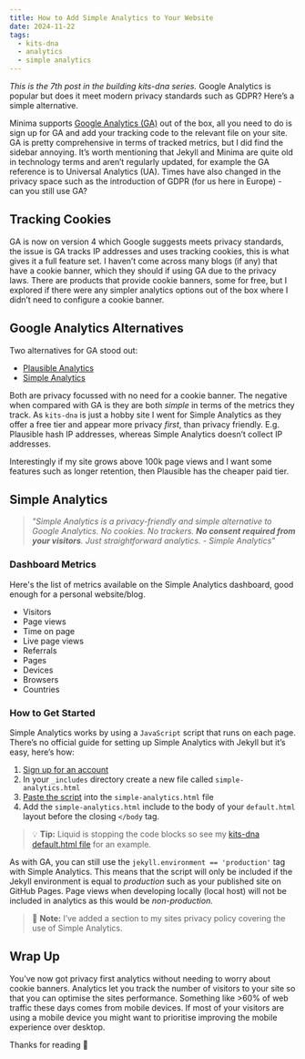 ```yaml
---
title: How to Add Simple Analytics to Your Website
date: 2024-11-22
tags:
  - kits-dna
  - analytics
  - simple analytics
---
```

*This is the 7th post in the building kits-dna series.* Google Analytics is popular but does it meet modern privacy standards such as GDPR? Here’s a simple alternative.

Minima supports [Google Analytics (GA)](https://marketingplatform.google.com/about/analytics/) out of the box, all you need to do is sign up for GA and add your tracking code to the relevant file on your site. GA is pretty comprehensive in terms of tracked metrics, but I did find the sidebar annoying. It’s worth mentioning that Jekyll and Minima are quite old in technology terms and aren’t regularly updated, for example the GA reference is to Universal Analytics (UA). Times have also changed in the privacy space such as the introduction of GDPR (for us here in Europe) - can you still use GA?

## Tracking Cookies

GA is now on version 4 which Google suggests meets privacy standards, the issue is GA tracks IP addresses and uses tracking cookies, this is what gives it a full feature set. I haven’t come across many blogs (if any) that have a cookie banner, which they should if using GA due to the privacy laws. There are products that provide cookie banners, some for free, but I explored if there were any simpler analytics options out of the box where I didn’t need to configure a cookie banner.

## Google Analytics Alternatives

Two alternatives for GA stood out:

- [Plausible Analytics](https://plausible.io/)
- [Simple Analytics](https://www.simpleanalytics.com/)

Both are privacy focussed with no need for a cookie banner. The negative when compared with GA is they are both *simple* in terms of the metrics they track. As `kits-dna` is just a hobby site I went for Simple Analytics as they offer a free tier and appear more privacy *first*, than privacy friendly. E.g. Plausible hash IP addresses, whereas Simple Analytics doesn’t collect IP addresses.

Interestingly if my site grows above 100k page views and I want some features such as longer retention, then Plausible has the cheaper paid tier.

## Simple Analytics

> *"Simple Analytics is a privacy-friendly and simple alternative to Google Analytics. No cookies. No trackers. **No consent required from your visitors**. Just straightforward analytics. - Simple Analytics"*

### Dashboard Metrics

Here's the list of metrics available on the Simple Analytics dashboard, good enough for a personal website/blog.

- Visitors
- Page views
- Time on page
- Live page views
- Referrals
- Pages
- Devices
- Browsers
- Countries

### How to Get Started

Simple Analytics works by using a `JavaScript` script that runs on each page. There’s no official guide for setting up Simple Analytics with Jekyll but it’s easy, here’s how:

1. [Sign up for an account](https://www.simpleanalytics.com/signup)
2. In your `_includes` directory create a new file called `simple-analytics.html`
3. [Paste the script](https://docs.simpleanalytics.com/script) into the `simple-analytics.html` file
4. Add the `simple-analytics.html` include to the body of your `default.html` layout before the closing `</body` tag.

> :bulb: **Tip:** Liquid is stopping the code blocks so see my [kits-dna default.html file](https://github.com/makendon/kits-dna/blob/main/_layouts/default.html) for an example.

As with GA, you can still use the `jekyll.environment == 'production'` tag with Simple Analytics. This means that the script will only be included if the Jekyll environment is equal to *production* such as your published site on GitHub Pages. Page views when developing locally (local host) will not be included in analytics as this would be *non-production.*

> :memo: **Note:** I’ve added a section to my sites privacy policy covering the use of Simple Analytics.

## Wrap Up

You’ve now got privacy first analytics without needing to worry about cookie banners. Analytics let you track the number of visitors to your site so that you can optimise the sites performance. Something like >60% of web traffic these days comes from mobile devices. If most of your visitors are using a mobile device you might want to prioritise improving the mobile experience over desktop.

Thanks for reading :call_me_hand:
